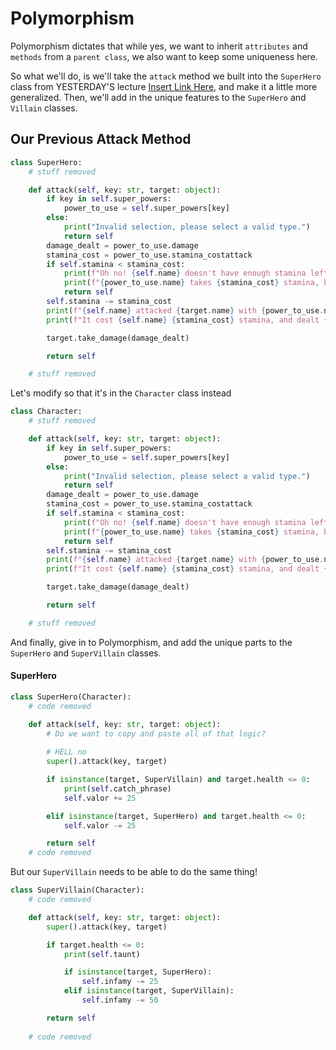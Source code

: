 # Polymorphism

Polymorphism dictates that while yes, we want to inherit `attributes` and `methods` from a `parent class`, we also want to keep some uniqueness here.

So what we'll do, is we'll take the `attack` method we built into the `SuperHero` class from YESTERDAY'S lecture [Insert Link Here](), and make it a little more generalized. Then, we'll add in the unique features to the `SuperHero` and `Villain` classes.

## Our Previous Attack Method
```py
class SuperHero:
    # stuff removed

    def attack(self, key: str, target: object):
        if key in self.super_powers:
            power_to_use = self.super_powers[key]
        else:
            print("Invalid selection, please select a valid type.")
            return self
        damage_dealt = power_to_use.damage
        stamina_cost = power_to_use.stamina_costattack
        if self.stamina < stamina_cost:
            print(f"Oh no! {self.name} doesn't have enough stamina left!")
            print(f"{power_to_use.name} takes {stamina_cost} stamina, but {self.name} only has {self.stamina} left!")
            return self
        self.stamina -= stamina_cost
        print(f"{self.name} attacked {target.name} with {power_to_use.name}.")
        print(f"It cost {self.name} {stamina_cost} stamina, and dealt {damage_dealt} damage to {target.name}.")

        target.take_damage(damage_dealt)

        return self

    # stuff removed
```

Let's modify so that it's in the `Character` class instead

```py
class Character:
    # stuff removed

    def attack(self, key: str, target: object):
        if key in self.super_powers:
            power_to_use = self.super_powers[key]
        else:
            print("Invalid selection, please select a valid type.")
            return self
        damage_dealt = power_to_use.damage
        stamina_cost = power_to_use.stamina_costattack
        if self.stamina < stamina_cost:
            print(f"Oh no! {self.name} doesn't have enough stamina left!")
            print(f"{power_to_use.name} takes {stamina_cost} stamina, but {self.name} only has {self.stamina} left!")
            return self
        self.stamina -= stamina_cost
        print(f"{self.name} attacked {target.name} with {power_to_use.name}.")
        print(f"It cost {self.name} {stamina_cost} stamina, and dealt {damage_dealt} damage to {target.name}.")

        target.take_damage(damage_dealt)

        return self

    # stuff removed
```

And finally, give in to Polymorphism, and add the unique parts to the `SuperHero` and `SuperVillain` classes.

#### SuperHero

```py
class SuperHero(Character):
    # code removed

    def attack(self, key: str, target: object):
        # Do we want to copy and paste all of that logic?
        
        # HELL no
        super().attack(key, target)

        if isinstance(target, SuperVillain) and target.health <= 0:
            print(self.catch_phrase)
            self.valor += 25

        elif isinstance(target, SuperHero) and target.health <= 0:
            self.valor -= 25

        return self
    # code removed
```

But our `SuperVillain` needs to be able to do the same thing!

```py
class SuperVillain(Character):
    # code removed

    def attack(self, key: str, target: object):
        super().attack(key, target)

        if target.health <= 0:
            print(self.taunt)

            if isinstance(target, SuperHero):
                self.infamy -= 25
            elif isinstance(target, SuperVillain):
                self.infamy -= 50

        return self
    
    # code removed
```